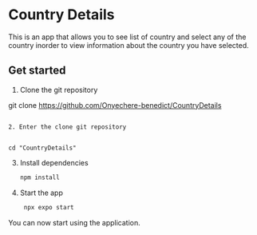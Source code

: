 # Country Details 

This is an app that allows you to see list of country and select any of the country inorder to view information about the country you have selected.

## Get started

1. Clone the git repository


git clone  https://github.com/Onyechere-benedict/CountryDetails
```

2. Enter the clone git repository


cd "CountryDetails"
```

3. Install dependencies

    ```bash
    npm install
    ```

4. Start the app

    ```bash
     npx expo start
    ```

You can now start using the application.

